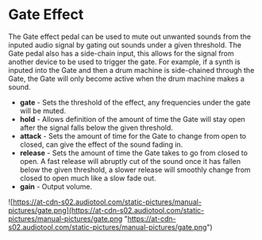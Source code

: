 # Gate Effect

The Gate effect pedal can be used to mute out unwanted sounds from the
inputed audio signal by gating out sounds under a given threshold. The
Gate pedal also has a side-chain input, this allows for the signal from
another device to be used to trigger the gate. For example, if a synth
is inputed into the Gate and then a drum machine is side-chained through
the Gate, the Gate will only become active when the drum machine makes a
sound.

  - **gate** - Sets the threshold of the effect, any frequencies under
    the gate will be muted.
  - **hold** - Allows definition of the amount of time the Gate will
    stay open after the signal falls below the given threshold.
  - **attack** - Sets the amount of time for the Gate to change from
    open to closed, can give the effect of the sound fading in.
  - **release** - Sets the amount of time the Gate takes to go from
    closed to open. A fast release will abruptly cut of the sound once
    it has fallen below the given threshold, a slower release will
    smoothly change from closed to open much like a slow fade out.
  - **gain** - Output volume.

![https://at-cdn-s02.audiotool.com/static-pictures/manual-pictures/gate.png](https://at-cdn-s02.audiotool.com/static-pictures/manual-pictures/gate.png
"https://at-cdn-s02.audiotool.com/static-pictures/manual-pictures/gate.png")
